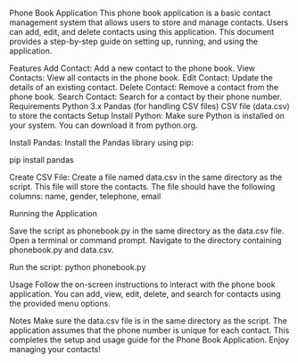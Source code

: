 Phone Book Application
This phone book application is a basic contact management system that allows users to store and manage contacts. Users can add, edit, and delete contacts using this application. This document provides a step-by-step guide on setting up, running, and using the application.

Features
Add Contact: Add a new contact to the phone book.
View Contacts: View all contacts in the phone book.
Edit Contact: Update the details of an existing contact.
Delete Contact: Remove a contact from the phone book.
Search Contact: Search for a contact by their phone number.
Requirements
Python 3.x
Pandas (for handling CSV files)
CSV file (data.csv) to store the contacts
Setup
Install Python: Make sure Python is installed on your system. You can download it from python.org.

Install Pandas: Install the Pandas library using pip:

pip install pandas

Create CSV File: Create a file named data.csv in the same directory as the script. This file will store the contacts. The file should have the following columns:
name, gender, telephone, email

Running the Application

Save the script as phonebook.py in the same directory as the data.csv file.
Open a terminal or command prompt.
Navigate to the directory containing phonebook.py and data.csv.

Run the script:
python phonebook.py

Usage
Follow the on-screen instructions to interact with the phone book application. You can add, view, edit, delete, and search for contacts using the provided menu options.

Notes
Make sure the data.csv file is in the same directory as the script.
The application assumes that the phone number is unique for each contact.
This completes the setup and usage guide for the Phone Book Application. Enjoy managing your contacts!
